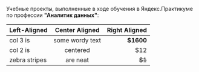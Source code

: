 Учебные проекты, выполненные в ходе обучения в Яндекс.Практикуме по профессии **"Аналитик данных"**:

| Left-Aligned  | Center Aligned  | Right Aligned |
|:------------- |:---------------:| -------------:|
| col 3 is      | some wordy text |     **$1600** |
| col 2 is      | centered        |         $12   |
| zebra stripes | are neat        |        ~~$1~~ |